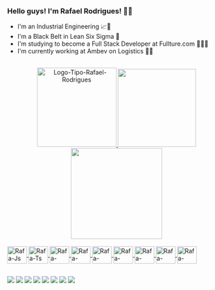 ### Hello guys! I'm Rafael Rodrigues! 👨‍💻

- I'm an Industrial Engineering 📈👷
- I'm a Black Belt in Lean Six Sigma 🤺
- I'm studying to become a Full Stack Developer at Fullture.com 🚀👨‍🎓
- I'm currently working at Ambev on Logistics 🍻🚚

##

<div align="center">
  
  <a href="https://github.com/RafaMR7">
  <img height="183em" src="https://i.ibb.co/0rx38w4/Logo-Tipo-Rafael-Rodrigues.png" alt="Logo-Tipo-Rafael-Rodrigues"/>
  <img height="180em" src="https://github-readme-stats.vercel.app/api?username=RafaMR7&show_icons=true&theme=dark&include_all_commits=true&count_private=true"/>
  <img height="210em" src="https://github-readme-stats.vercel.app/api/top-langs/?username=RafaMR7&layout=compact&langs_count=7&theme=dark"/>
    
</div>

 <div style="display: inline_block"><br>
   
  <img align="center" alt="Rafa-Js" height="40" width="45" src="https://cdn.jsdelivr.net/gh/devicons/devicon/icons/javascript/javascript-original.svg">
  <img align="center" alt="Rafa-Ts" height="40" width="45" src="https://cdn.jsdelivr.net/gh/devicons/devicon/icons/typescript/typescript-original.svg">
  <img align="center" alt="Rafa-HTML" height="40" width="45" src="https://cdn.jsdelivr.net/gh/devicons/devicon/icons/html5/html5-original-wordmark.svg">
  <img align="center" alt="Rafa-CSS" height="40" width="45" src="https://cdn.jsdelivr.net/gh/devicons/devicon/icons/css3/css3-original-wordmark.svg">
  <img align="center" alt="Rafa-React" height="40" width="45" src="https://cdn.jsdelivr.net/gh/devicons/devicon/icons/react/react-original-wordmark.svg">
  <img align="center" alt="Rafa-Angular" height="40" width="45" src="https://cdn.jsdelivr.net/gh/devicons/devicon/icons/angularjs/angularjs-original.svg">
  <img align="center" alt="Rafa-Java" height="40" width="45" src="https://cdn.jsdelivr.net/gh/devicons/devicon/icons/java/java-original.svg">
  <img align="center" alt="Rafa-Kotlin" height="40" width="45" src="https://cdn.jsdelivr.net/gh/devicons/devicon/icons/kotlin/kotlin-original.svg">
  <img align="center" alt="Rafa-Python" height="40" width="45" src="https://cdn.jsdelivr.net/gh/devicons/devicon/icons/python/python-original.svg">
 
</div>
  
 ##
  
 <div>
   
  <a href="https://www.linkedin.com/in/rafamr/" target="_blank"><img src="https://img.shields.io/badge/-LinkedIn-%230077B5?style=for-the-badge&logo=linkedin&logoColor=white" target="_blank"></a>
   <a href = "mailto:rafael.menezes.r@gmail.com"><img src="https://img.shields.io/badge/Gmail-D14836?style=for-the-badge&logo=gmail&logoColor=white"  target="_blank"></a>
  <a href = "+55 79 99126-0864"><img src="https://img.shields.io/badge/WhatsApp-25D366?style=for-the-badge&logo=whatsapp&logoColor=white"  target="_blank"></a>
  <a href="https://www.youtube.com/user/diufi/" target="_blank"><img src="https://img.shields.io/badge/YouTube-FF0000?style=for-the-badge&logo=youtube&logoColor=white" target="_blank"></a>
  <a href="https://www.instagram.com/rafaelmr7/" target="_blank"><img src="https://img.shields.io/badge/-Instagram-%23E4405F?style=for-the-badge&logo=instagram&logoColor=white" target="_blank"></a>
 	<a href="https://twitter.com/RafaMR7" target="_blank"><img src="https://img.shields.io/badge/Twitter-1DA1F2?style=for-the-badge&logo=twitter&logoColor=white" target="_blank"></a>
 <a href="https://www.facebook.com/profile.php?id=100005614545701" target="_blank"><img src="https://img.shields.io/badge/Facebook-1877F2?style=for-the-badge&logo=facebook&logoColor=white" target="_blank"></a> 
   <a href="https://www.behance.net/rafaelrodrigues111" target="_blank"><img src="https://aleen42.github.io/badges/src/behance.svg" target="_blank"></a>
   
 </div>
  
  
